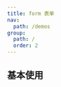 ```yaml
---
title: form 表单
nav:
  path: /demos
group:
  path: /
  order: 2
---
```


## 基本使用

<code src="../form/index.tsx" />
